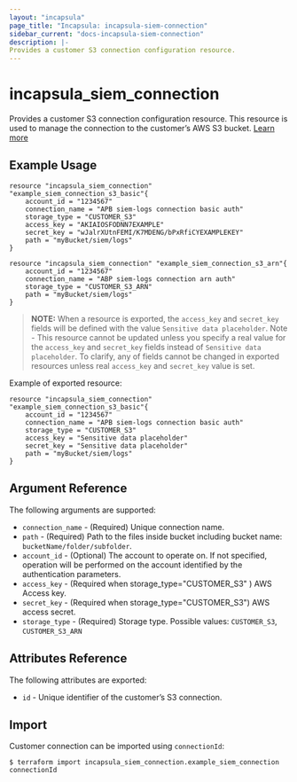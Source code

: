 ```yaml
---
layout: "incapsula"
page_title: "Incapsula: incapsula-siem-connection"
sidebar_current: "docs-incapsula-siem-connection"
description: |-
Provides a customer S3 connection configuration resource.
---
```


# incapsula_siem_connection

Provides a customer S3 connection configuration resource.
This resource is used to manage the connection to the customer’s AWS S3 bucket.
[Learn more](https://docs.imperva.com/bundle/cloud-application-security/page/siem-log-configuration.htm)

## Example Usage

```hcl
resource "incapsula_siem_connection" "example_siem_connection_s3_basic"{
	account_id = "1234567"
	connection_name = "APB siem-logs connection basic auth"
	storage_type = "CUSTOMER_S3"
  	access_key = "AKIAIOSFODNN7EXAMPLE"
  	secret_key = "wJalrXUtnFEMI/K7MDENG/bPxRfiCYEXAMPLEKEY"
  	path = "myBucket/siem/logs"
}

resource "incapsula_siem_connection" "example_siem_connection_s3_arn"{
	account_id = "1234567"
	connection_name = "ABP siem-logs connection arn auth"
	storage_type = "CUSTOMER_S3_ARN"
  	path = "myBucket/siem/logs"
}
```
> **NOTE:**
When a resource is exported, the `access_key` and `secret_key` fields will be defined with the value `Sensitive data placeholder`.
Note - This resource cannot be updated unless you specify a real value for the `access_key` and `secret_key` fields instead of `Sensitive data placeholder`.
To clarify, any of fields cannot be changed in exported resources unless real `access_key` and `secret_key` value is set.

Example of exported resource:

```hcl
resource "incapsula_siem_connection" "example_siem_connection_s3_basic"{
	account_id = "1234567"
	connection_name = "APB siem-logs connection basic auth"
	storage_type = "CUSTOMER_S3"
  	access_key = "Sensitive data placeholder"
  	secret_key = "Sensitive data placeholder"
  	path = "myBucket/siem/logs"
}
```
## Argument Reference

The following arguments are supported:

* `connection_name` - (Required) Unique connection name.
* `path` - (Required) Path to the files inside bucket including bucket name: `bucketName/folder/subfolder`.
* `account_id` - (Optional) The account to operate on. If not specified, operation will be performed on the account identified by the authentication parameters.
* `access_key` - (Required when storage_type="CUSTOMER_S3" ) AWS Access key.
* `secret_key` - (Required when storage_type="CUSTOMER_S3") AWS access secret.
* `storage_type` - (Required) Storage type. Possible values: `CUSTOMER_S3`, `CUSTOMER_S3_ARN` 

## Attributes Reference

The following attributes are exported:

* `id` - Unique identifier of the customer’s S3 connection.

## Import

Customer connection  can be imported using `connectionId`:

```
$ terraform import incapsula_siem_connection.example_siem_connection connectionId
```
